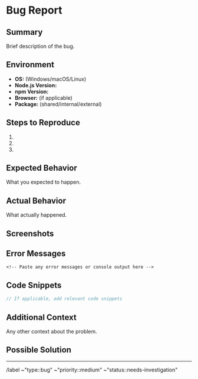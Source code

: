 # Bug Report

## Summary

Brief description of the bug.

## Environment

- **OS:** (Windows/macOS/Linux)
- **Node.js Version:**
- **npm Version:**
- **Browser:** (if applicable)
- **Package:** (shared/internal/external)

## Steps to Reproduce

1.
2.
3.

## Expected Behavior

What you expected to happen.

## Actual Behavior

What actually happened.

## Screenshots

<!-- Add screenshots if applicable -->

## Error Messages

```
<!-- Paste any error messages or console output here -->
```

## Code Snippets

```typescript
// If applicable, add relevant code snippets
```

## Additional Context

Any other context about the problem.

## Possible Solution

<!-- If you have suggestions for fixing the bug -->

---

/label ~"type::bug" ~"priority::medium" ~"status::needs-investigation"

